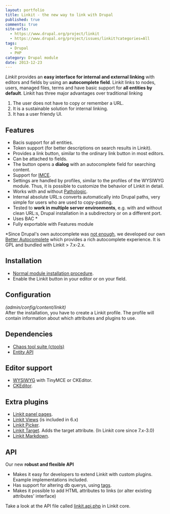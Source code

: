 ```yaml
---
layout: portfolio
title: Linkit - the new way to link with Drupal
published: true
comments: true
site-urls:
  - https://www.drupal.org/project/linkit
  - https://www.drupal.org/project/issues/linkit?categories=All
tags:
  - Drupal
  - PHP
category: Drupal module
date: 2013-12-23
---
```


*Linkit* provides an **easy interface for internal and external linking** with editors and fields by using an
**autocomplete field**. Linkit links to nodes, users, managed files, terms and have basic support for **all entities by
default**. Linkit has three major advantages over traditional linking

<!--more-->

1. The user does not have to copy or remember a URL.
2. It is a sustainable solution for internal linking.
3. It has a user friendy UI.

## Features

* Bacis support for all entities.
* Token support (for better descriptions on search results in Linkit).
* Provides a link button, similar to the ordinary link button in most editors.
* Can be attached to fields.
* The button opens a **dialog** with an autocomplete field for searching content.
* Support for [IMCE](https://www.drupal.org/project/imce "IMCE on Drupal.org").
* Settings are handled by profiles, similar to the profiles of the WYSIWYG module. Thus, it is possible to customize
  the behavior of Linkit in detail.
* Works with and without [Pathologic](https://www.drupal.org/project/pathologic "Pathologic on Drupal.org").
* Internal absolute URL:s converts automatically into Drupal paths, very simple for users who are used to copy-pasting.
* Tested to **work in multiple server environments**, e.g. with and without clean URL:s, Drupal installation in a
  subdirectory or on a different port.
* Uses BAC *
* Fully exportable with Features module

*Since Drupal's own autocomplete was [not enough](http://drupal.org/node/1149488 "Develop custom autocompletion"), we
developed our own [Better Autocomplete](https://github.com/betamos/Better-Autocomplete) which provides a rich
autocomplete experience. It is GPL and bundled with Linkit > 7.x-2.x.

## Installation
* [Normal module installation procedure](http://drupal.org/documentation/install/modules-themes/modules-7).
* Enable the Linkit button in your editor or on your field.

## Configuration
*(admin/config/content/linkit)*<br/>
After the installation, you have to create a Linkit profile. The profile will contain information about which attributes and plugins to use.

## Dependencies
* [Chaos tool suite (ctools)](http://drupal.org/project/ctools "Chaos tool suite (ctools) on Drupal.org")
* [Entity API](https://www.drupal.org/project/entity "Entity API on Drupal.org")

## Editor support
* [WYSIWYG](https://www.drupal.org/project/wysiwyg "Wysiwyg on Drupal.org") with TinyMCE or CKEditor.
* [CKEditor](https://www.drupal.org/project/ckeditor "CKEditor on Drupal.org").

## Extra plugins
* [Linkit panel pages](https://www.drupal.org/project/linkit_panel_pages "Linkit panel pages on Drupal.org").
* [Linkit Views](https://www.drupal.org/project/linkit_views "Linkit Views on Drupal.org") (is included in 6.x)
* [Linkit Picker](https://www.drupal.org/project/linkit_picker "Linkit Picker on Drupal.org").
* [Linkit Target](https://www.drupal.org/project/linkit_target "Linkit Target on Drupal.org").
  Adds the target attribute. (In Linkit core since 7.x-3.0)
* [Linkit Markdown](https://www.drupal.org/project/linkit_markdown "Linkit Markdown on Drupal.org").

## API
Our new **robust and flexible API**

* Makes it easy for developers to extend Linkit with custom plugins. Example implementations included.
* Has support for altering db querys, using [tags](http://api.drupal.org/api/drupal/modules--system--system.api.php/function/hook_query_TAG_alter/7).
* Makes it possible to add HTML attributes to links (or alter existing attributes' interface)

Take a look at the API file called [linkit.api.php](http://cgit.drupalcode.org/linkit/tree/linkit.api.php) in Linkit
core.
